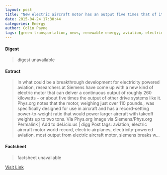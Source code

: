 ```yaml
---
layout: post
title: "New electric aircraft motor has an output five times that of its competition"
date: 2015-04-24 17:30:44
categories: Energy
author: Colin Payne
tags: [green transportation, news, renewable energy, aviation, electric aircraft motor world record, electric airplanes, electricity-powered aviation, most output from electric aircraft motor, siemens breaks world record for electric output]
---
```



#### Digest
>digest unavailable

#### Extract
>In what could be a breakthrough development for electricity powered aviation, researchers at Siemens have come up with a new kind of electric motor that can delver a continuous output of roughly 260 kilowatts – or about five times the output of other drive systems like it. Phys.org notes that the motor, weighing just over 110 pounds., was specifically designed for use in aircraft and has a record-setting power-to-weight ratio that would power larger aircraft with takeoff weights up to two tons. Via Phys.org Image via Siemens/Phys.org Permalink | Add to del.icio.us | digg Post tags: aviation, electric aircraft motor world record, electric airplanes, electricity-powered aviation, most output from electric aircraft motor, siemens breaks w...

#### Factsheet
>factsheet unavailable

[Visit Link](http://inhabitat.com/new-electric-aircraft-motor-has-an-output-five-times-that-of-its-competition/)


